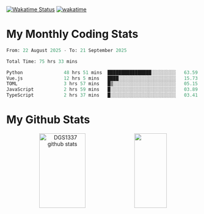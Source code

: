 [![Wakatime Status](https://github.com/noopurphalak/noopurphalak/workflows/wakatime-status-update/badge.svg)](https://github.com/noopurphalak/noopurphalak/actions/workflows/main.yml)
[![wakatime](https://wakatime.com/badge/user/80ace140-ef40-4fdd-b8ed-f3be3d2e1aea.svg)](https://wakatime.com/@80ace140-ef40-4fdd-b8ed-f3be3d2e1aea)

# My Monthly Coding Stats

<!--START_SECTION:waka-->

```python
From: 22 August 2025 - To: 21 September 2025

Total Time: 75 hrs 33 mins

Python               48 hrs 51 mins  ████████████████░░░░░░░░░   63.59 %
Vue.js               12 hrs 5 mins   ████░░░░░░░░░░░░░░░░░░░░░   15.73 %
TOML                 3 hrs 57 mins   █▒░░░░░░░░░░░░░░░░░░░░░░░   05.15 %
JavaScript           2 hrs 59 mins   █░░░░░░░░░░░░░░░░░░░░░░░░   03.89 %
TypeScript           2 hrs 37 mins   █░░░░░░░░░░░░░░░░░░░░░░░░   03.41 %
```

<!--END_SECTION:waka-->

# My Github Stats
<div style="text-align: center;">
  <img width="49%" height="195px" src="https://github-readme-stats-sigma-five.vercel.app/api?username=noopurphalak&show_icons=true&count_private=true&hide_border=true&title_color=00FFFF&icon_color=00FFFF&text_color=00FFFF&bg_color=0d1117" alt="DGS1337 github stats" />
  <img width="41%" height="195px" src="https://github-readme-stats-sigma-five.vercel.app/api/top-langs/?username=noopurphalak&layout=compact&hide_border=true&title_color=00FFFF&text_color=00FFFF&bg_color=0d1117" />
</div>

